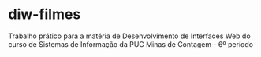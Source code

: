 # diw-filmes
Trabalho prático para a matéria de Desenvolvimento de Interfaces Web do curso de Sistemas de Informação da PUC Minas de Contagem - 6º período
